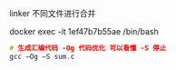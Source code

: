 









linker 不同文件进行合并





docker exec -it 1ef47b7b55ae /bin/bash



```c
# 生成汇编代码 -Og 代码优化 可以看懂 -S 停止
gcc –Og –S sum.c
```

